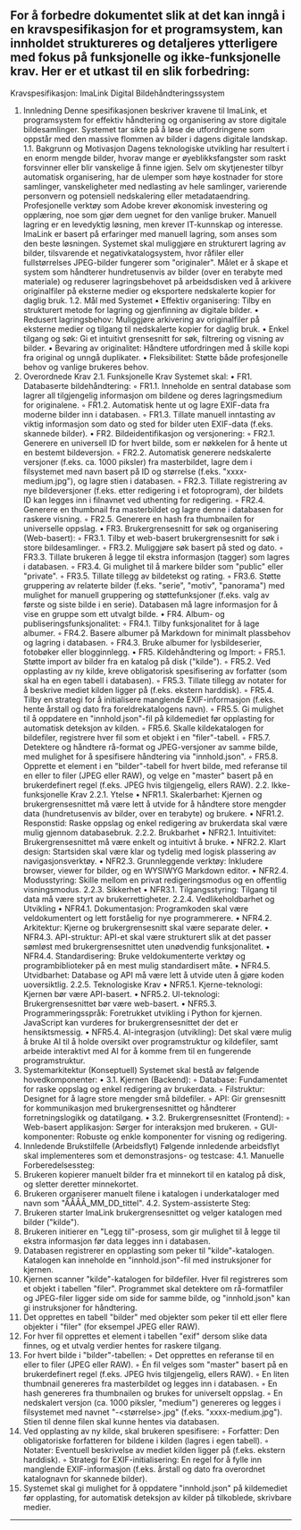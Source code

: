 For å forbedre dokumentet slik at det kan inngå i en kravspesifikasjon for et programsystem, kan innholdet struktureres og detaljeres ytterligere med fokus på funksjonelle og ikke-funksjonelle krav.
Her er et utkast til en slik forbedring:
--------------------------------------------------------------------------------
Kravspesifikasjon: ImaLink Digital Bildehåndteringssystem
1. Innledning
Denne spesifikasjonen beskriver kravene til ImaLink, et programsystem for effektiv håndtering og organisering av store digitale bildesamlinger. Systemet tar sikte på å løse de utfordringene som oppstår med den massive flommen av bilder i dagens digitale landskap.
1.1. Bakgrunn og Motivasjon
Dagens teknologiske utvikling har resultert i en enorm mengde bilder, hvorav mange er øyeblikksfangster som raskt forsvinner eller blir vanskelige å finne igjen. Selv om skytjenester tilbyr automatisk organisering, har de ulemper som høye kostnader for store samlinger, vanskeligheter med nedlasting av hele samlinger, varierende personvern og potensiell nedskalering eller metadataendring. Profesjonelle verktøy som Adobe krever økonomisk investering og opplæring, noe som gjør dem uegnet for den vanlige bruker. Manuell lagring er en levedyktig løsning, men krever IT-kunnskap og interesse.
ImaLink er basert på erfaringer med manuell lagring, som anses som den beste løsningen. Systemet skal muliggjøre en strukturert lagring av bilder, tilsvarende et negativkatalogsystem, hvor råfiler eller fullstørrelses JPEG-bilder fungerer som "originaler". Målet er å skape et system som håndterer hundretusenvis av bilder (over en terabyte med materiale) og reduserer lagringsbehovet på arbeidsdisken ved å arkivere originalfiler på eksterne medier og eksportere nedskalerte kopier for daglig bruk.
1.2. Mål med Systemet
• Effektiv organisering: Tilby en strukturert metode for lagring og gjenfinning av digitale bilder.
• Redusert lagringsbehov: Muliggjøre arkivering av originalfiler på eksterne medier og tilgang til nedskalerte kopier for daglig bruk.
• Enkel tilgang og søk: Gi et intuitivt grensesnitt for søk, filtrering og visning av bilder.
• Bevaring av originalitet: Håndtere utfordringen med å skille kopi fra original og unngå duplikater.
• Fleksibilitet: Støtte både profesjonelle behov og vanlige brukeres behov.
2. Overordnede Krav
2.1. Funksjonelle Krav
Systemet skal:
• FR1. Databaserte bildehåndtering:
    ◦ FR1.1. Inneholde en sentral database som lagrer all tilgjengelig informasjon om bildene og deres lagringsmedium for originalene.
    ◦ FR1.2. Automatisk hente ut og lagre EXIF-data fra moderne bilder inn i databasen.
    ◦ FR1.3. Tillate manuell inntasting av viktig informasjon som dato og sted for bilder uten EXIF-data (f.eks. skannede bilder).
• FR2. Bildeidentifikasjon og versjonering:
    ◦ FR2.1. Generere en universell ID for hvert bilde, som er nøkkelen for å hente ut en bestemt bildeversjon.
    ◦ FR2.2. Automatisk generere nedskalerte versjoner (f.eks. ca. 1000 piksler) fra masterbildet, lagre dem i filsystemet med navn basert på ID og størrelse (f.eks. "xxxx-medium.jpg"), og lagre stien i databasen.
    ◦ FR2.3. Tillate registrering av nye bildeversjoner (f.eks. etter redigering i et fotoprogram), der bildets ID kan legges inn i filnavnet ved uthenting for redigering.
    ◦ FR2.4. Generere en thumbnail fra masterbildet og lagre denne i databasen for raskere visning.
    ◦ FR2.5. Generere en hash fra thumbnailen for universelle oppslag.
• FR3. Brukergrensesnitt for søk og organisering (Web-basert):
    ◦ FR3.1. Tilby et web-basert brukergrensesnitt for søk i store bildesamlinger.
    ◦ FR3.2. Muliggjøre søk basert på sted og dato.
    ◦ FR3.3. Tillate brukeren å legge til ekstra informasjon (tagger) som lagres i databasen.
    ◦ FR3.4. Gi mulighet til å markere bilder som "public" eller "private".
    ◦ FR3.5. Tillate tillegg av bildetekst og rating.
    ◦ FR3.6. Støtte gruppering av relaterte bilder (f.eks. "serie", "motiv", "panorama") med mulighet for manuell gruppering og støttefunksjoner (f.eks. valg av første og siste bilde i en serie). Databasen må lagre informasjon for å vise en gruppe som ett utvalgt bilde.
• FR4. Album- og publiseringsfunksjonalitet:
    ◦ FR4.1. Tilby funksjonalitet for å lage albumer.
    ◦ FR4.2. Basere albumer på Markdown for minimalt plassbehov og lagring i databasen.
    ◦ FR4.3. Bruke albumer for lysbildeserier, fotobøker eller blogginnlegg.
• FR5. Kildehåndtering og Import:
    ◦ FR5.1. Støtte import av bilder fra en katalog på disk ("kilde").
    ◦ FR5.2. Ved opplasting av ny kilde, kreve obligatorisk spesifisering av forfatter (som skal ha en egen tabell i databasen).
    ◦ FR5.3. Tillate tillegg av notater for å beskrive mediet kilden ligger på (f.eks. ekstern harddisk).
    ◦ FR5.4. Tilby en strategi for å initialisere manglende EXIF-informasjon (f.eks. hente årstall og dato fra foreldrekatalogens navn).
    ◦ FR5.5. Gi mulighet til å oppdatere en "innhold.json"-fil på kildemediet før opplasting for automatisk deteksjon av kilden.
    ◦ FR5.6. Skalle kildekatalogen for bildefiler, registrere hver fil som et objekt i en "filer"-tabell.
    ◦ FR5.7. Detektere og håndtere rå-format og JPEG-versjoner av samme bilde, med mulighet for å spesifisere håndtering via "innhold.json".
    ◦ FR5.8. Opprette et element i en "bilder"-tabell for hvert bilde, med referanse til en eller to filer (JPEG eller RAW), og velge en "master" basert på en brukerdefinert regel (f.eks. JPEG hvis tilgjengelig, ellers RAW).
2.2. Ikke-funksjonelle Krav
2.2.1. Ytelse
• NFR1.1. Skalerbarhet: Kjernen og brukergrensesnittet må være lett å utvide for å håndtere store mengder data (hundretusenvis av bilder, over en terabyte) og brukere.
• NFR1.2. Responstid: Raske oppslag og enkel redigering av brukerdata skal være mulig gjennom databasebruk.
2.2.2. Brukbarhet
• NFR2.1. Intuitivitet: Brukergrensesnittet må være enkelt og intuitivt å bruke.
• NFR2.2. Klart design: Startsiden skal være klar og tydelig med logisk plassering av navigasjonsverktøy.
• NFR2.3. Grunnleggende verktøy: Inkludere browser, viewer for bilder, og en WYSIWYG Markdown editor.
• NFR2.4. Modusstyring: Skille mellom en privat redigeringsmodus og en offentlig visningsmodus.
2.2.3. Sikkerhet
• NFR3.1. Tilgangsstyring: Tilgang til data må være styrt av brukerrettigheter.
2.2.4. Vedlikeholdbarhet og Utvikling
• NFR4.1. Dokumentasjon: Programkoden skal være veldokumentert og lett forståelig for nye programmerere.
• NFR4.2. Arkitektur: Kjerne og brukergrensesnitt skal være separate deler.
• NFR4.3. API-struktur: API-et skal være strukturert slik at det passer sømløst med brukergrensesnittet uten unødvendig funksjonalitet.
• NFR4.4. Standardisering: Bruke veldokumenterte verktøy og programbiblioteker på en mest mulig standardisert måte.
• NFR4.5. Utvidbarhet: Database og API må være lett å utvide uten å gjøre koden uoversiktlig.
2.2.5. Teknologiske Krav
• NFR5.1. Kjerne-teknologi: Kjernen bør være API-basert.
• NFR5.2. UI-teknologi: Brukergrensesnittet bør være web-basert.
• NFR5.3. Programmeringsspråk: Foretrukket utvikling i Python for kjernen. JavaScript kan vurderes for brukergrensesnittet der det er hensiktsmessig.
• NFR5.4. AI-integrasjon (utvikling): Det skal være mulig å bruke AI til å holde oversikt over programstruktur og kildefiler, samt arbeide interaktivt med AI for å komme frem til en fungerende programstruktur.
3. Systemarkitektur (Konseptuell)
Systemet skal bestå av følgende hovedkomponenter:
• 3.1. Kjernen (Backend):
    ◦ Database: Fundamentet for raske oppslag og enkel redigering av brukerdata.
    ◦ Filstruktur: Designet for å lagre store mengder små bildefiler.
    ◦ API: Gir grensesnitt for kommunikasjon med brukergrensesnittet og håndterer forretningslogikk og datatilgang.
• 3.2. Brukergrensesnittet (Frontend):
    ◦ Web-basert applikasjon: Sørger for interaksjon med brukeren.
    ◦ GUI-komponenter: Robuste og enkle komponenter for visning og redigering.
4. Innledende Brukstilfelle (Arbeidsflyt)
Følgende innledende arbeidsflyt skal implementeres som et demonstrasjons- og testcase:
4.1. Manuelle Forberedelsessteg:
1. Brukeren kopierer manuelt bilder fra et minnekort til en katalog på disk, og sletter deretter minnekortet.
2. Brukeren organiserer manuelt filene i katalogen i underkataloger med navn som "ÅÅÅÅ_MM_DD_tittel".
4.2. System-assisterte Steg:
3. Brukeren starter ImaLink brukergrensesnittet og velger katalogen med bilder ("kilde").
4. Brukeren initierer en "Legg til"-prosess, som gir mulighet til å legge til ekstra informasjon før data legges inn i databasen.
5. Databasen registrerer en opplasting som peker til "kilde"-katalogen. Katalogen kan inneholde en "innhold.json"-fil med instruksjoner for kjernen.
6. Kjernen scanner "kilde"-katalogen for bildefiler. Hver fil registreres som et objekt i tabellen "filer". Programmet skal detektere om rå-formatfiler og JPEG-filer ligger side om side for samme bilde, og "innhold.json" kan gi instruksjoner for håndtering.
7. Det opprettes en tabell "bilder" med objekter som peker til ett eller flere objekter i "filer" (for eksempel JPEG eller RAW).
8. For hver fil opprettes et element i tabellen "exif" dersom slike data finnes, og et utvalg verdier hentes for raskere tilgang.
9. For hvert bilde i "bilder"-tabellen:
    ◦ Det opprettes en referanse til en eller to filer (JPEG eller RAW).
    ◦ Én fil velges som "master" basert på en brukerdefinert regel (f.eks. JPEG hvis tilgjengelig, ellers RAW).
    ◦ En liten thumbnail genereres fra masterbildet og legges inn i databasen.
    ◦ En hash genereres fra thumbnailen og brukes for universelt oppslag.
    ◦ En nedskalert versjon (ca. 1000 piksler, "medium") genereres og legges i filsystemet med navnet "<id>-<størrelse>.jpg" (f.eks. "xxxx-medium.jpg"). Stien til denne filen skal kunne hentes via databasen.
10. Ved opplasting av ny kilde, skal brukeren spesifisere:
    ◦ Forfatter: Den obligatoriske forfatteren for bildene i kilden (lagres i egen tabell).
    ◦ Notater: Eventuell beskrivelse av mediet kilden ligger på (f.eks. ekstern harddisk).
    ◦ Strategi for EXIF-initialisering: En regel for å fylle inn manglende EXIF-informasjon (f.eks. årstall og dato fra overordnet katalognavn for skannede bilder).
11. Systemet skal gi mulighet for å oppdatere "innhold.json" på kildemediet før opplasting, for automatisk deteksjon av kilder på tilkoblede, skrivbare medier.
--------------------------------------------------------------------------------
